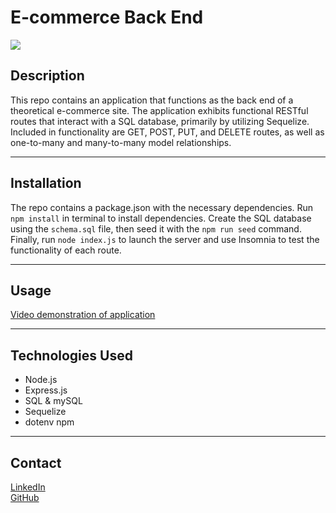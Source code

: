 # E-commerce Back End

[![](https://img.shields.io/static/v1?label=License&message=MIT&color=<yellow>)](https://opensource.org/licenses/MIT)


## Description
This repo contains an application that functions as the back end of a theoretical e-commerce site. The application exhibits functional RESTful routes that interact with a SQL database, primarily by utilizing Sequelize. Included in functionality are GET, POST, PUT, and DELETE routes, as well as one-to-many and many-to-many model relationships.

---

## Installation
The repo contains a package.json with the necessary dependencies. Run ```npm install``` in terminal to install dependencies. Create the SQL database using the ```schema.sql``` file, then seed it with the ```npm run seed``` command. Finally, run ```node index.js``` to launch the server and use Insomnia to test the functionality of each route.

---

## Usage
[Video demonstration of application](https://drive.google.com/file/d/1Z-ZdZURAf6cpGZ2t1hiUl0zOkVd6JGHK/view)

---

## Technologies Used
- Node.js
- Express.js
- SQL & mySQL
- Sequelize
- dotenv npm

---

## Contact
[LinkedIn](https://www.linkedin.com/in/bradley-dilollo/)  
[GitHub](https://github.com/bdilollo)